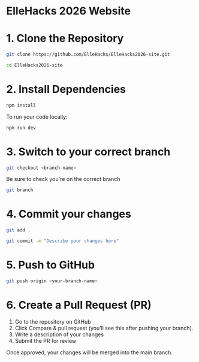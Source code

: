 # ElleHacks 2026 Website 

# 1. Clone the Repository
```bash
git clone https://github.com/ElleHacks/ElleHacks2026-site.git
```
```bash
cd ElleHacks2026-site
```
# 2. Install Dependencies
```bash
npm install
```
To run your code locally:
```bash
npm run dev
```

# 3. Switch to your correct branch
```bash
git checkout <branch-name>
```
Be sure to check you're on the correct branch
```bash
git branch
```
# 4. Commit your changes
```bash
git add .
```
```bash
git commit -m "Describe your changes here"
```
# 5. Push to GitHub
```bash
git push origin <your-branch-name>
```
# 6. Create a Pull Request (PR)

1. Go to the repository on GitHub  
2. Click Compare & pull request (you’ll see this after pushing your branch).  
3. Write a description of your changes 
4. Submit the PR for review

Once approved, your changes will be merged into the main branch. 

